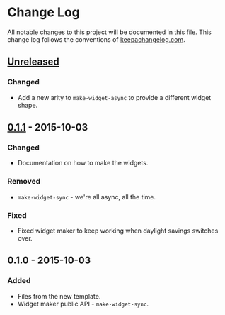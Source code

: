 # Change Log
All notable changes to this project will be documented in this file. This change log follows the conventions of [keepachangelog.com](http://keepachangelog.com/).

## [Unreleased][unreleased]
### Changed
- Add a new arity to `make-widget-async` to provide a different widget shape.

## [0.1.1] - 2015-10-03
### Changed
- Documentation on how to make the widgets.

### Removed
- `make-widget-sync` - we're all async, all the time.

### Fixed
- Fixed widget maker to keep working when daylight savings switches over.

## 0.1.0 - 2015-10-03
### Added
- Files from the new template.
- Widget maker public API - `make-widget-sync`.

[unreleased]: https://github.com/your-name/websocketclj_lab/compare/0.1.1...HEAD
[0.1.1]: https://github.com/your-name/websocketclj_lab/compare/0.1.0...0.1.1
